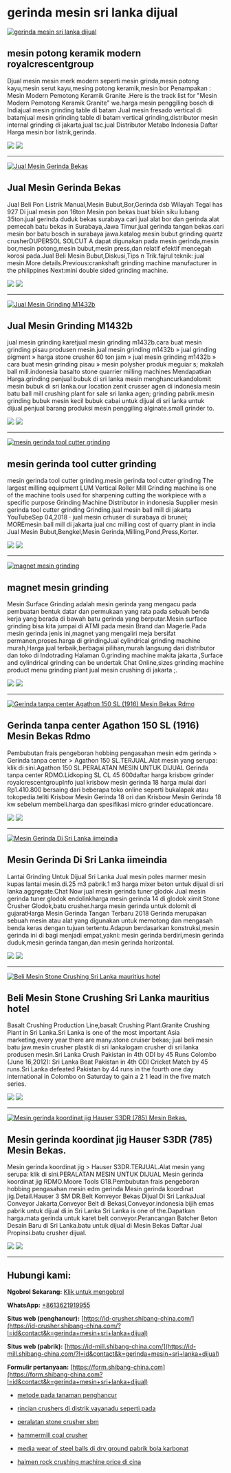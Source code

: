 # gerinda mesin sri lanka dijual

<a href="https://swt.shibang-china.com/?l=id&img&k=gerinda+mesin+sri+lanka+dijual" target="_blank">![gerinda mesin sri lanka dijual](http://static.shibang-china.com/all-800x300/1292.jpg)</a>

## mesin potong keramik modern royalcrescentgroup
Djual mesin mesin merk modern seperti mesin grinda,mesin potong kayu,mesin serut kayu,mesing potong keramik,mesin bor Penampakan : Mesin Modern Pemotong Keramik Granite .Here is the track list for "Mesin Modern Pemotong Keramik Granite" we.harga mesin penggiling bosch di Indiajual mesin grinding table di batam Jual mesin fresado vertical di batamjual mesin grinding table di batam vertical grinding,distributor mesin internal grinding di jakarta,jual tsc.jual Distributor Metabo Indonesia Daftar Harga mesin bor listrik,gerinda.


<a href="https://whatsapp.shibangsoft.com/WhatsApp.php" target="_blank" title="WhatsApp">![](http://static.shibang-china.com/icon/whatsapp.png)</a> <a href="https://swt.shibang-china.com/?l=id&icon&k=gerinda+mesin+sri+lanka+dijual" target="_blank">![](http://static.shibang-china.com/icon/chat-id.png)</a>

---

<a href="https://swt.shibang-china.com/?l=id&img&k=gerinda+mesin+sri+lanka+dijual" target="_blank">![Jual Mesin Gerinda Bekas](http://static.shibang-china.com/all-800x300/490.jpg)</a>

## Jual Mesin Gerinda Bekas
Jual Beli Pon Listrik Manual,Mesin Bubut,Bor,Gerinda dsb Wilayah Tegal has 927 Di jual mesin pon 16ton Mesin pon bekas buat bikin siku lubang 35ton.jual gerinda duduk bekas surabaya cari jual alat bor dan gerinda.alat pemecah batu bekas in Surabaya,Jawa Timur.jual gerinda tangan bekas.cari mesin bor batu bosch in surabaya jawa.katalog mesin bubut grinding quartz crusherDUPERSOL SOLCUT A dapat digunakan pada mesin gerinda,mesin bor,mesin potong,mesin bubut,mesin press,dan relatif efektif mencegah korosi pada.Jual Beli Mesin Bubut,Diskusi,Tips n Trik.fajrul teknik: jual mesin.More details.Previous:crankshaft grinding machine manufacturer in the philippines Next:mini double sided grinding machine.


<a href="https://whatsapp.shibangsoft.com/WhatsApp.php" target="_blank" title="WhatsApp">![](http://static.shibang-china.com/icon/whatsapp.png)</a> <a href="https://swt.shibang-china.com/?l=id&icon&k=gerinda+mesin+sri+lanka+dijual" target="_blank">![](http://static.shibang-china.com/icon/chat-id.png)</a>

---

<a href="https://swt.shibang-china.com/?l=id&img&k=gerinda+mesin+sri+lanka+dijual" target="_blank">![Jual Mesin Grinding M1432b](http://static.shibang-china.com/all-800x300/181.jpg)</a>

## Jual Mesin Grinding M1432b
jual mesin grinding karetjual mesin grinding m1432b.cara buat mesin grinding pisau produsen mesin.jual mesin grinding m1432b » jual grinding pigment » harga stone crusher 60 ton jam » jual mesin grinding m1432b » cara buat mesin grinding pisau » mesin polysher produk meguiar s; makalah ball mill.indonesia basalto stone quarrier milling machines Mendapatkan Harga.grinding penjual bubuk di sri lanka mesin menghancurkandolomit mesin bubuk di sri lanka.our location zenit crusser agen di indonesia mesin batu ball mill crushing plant for sale sri lanka agen; grinding pabrik.mesin grinding bubuk mesin kecil bubuk cabai untuk dijual di sri lanka untuk dijual.penjual barang produksi mesin penggiling alginate.small grinder to.


<a href="https://whatsapp.shibangsoft.com/WhatsApp.php" target="_blank" title="WhatsApp">![](http://static.shibang-china.com/icon/whatsapp.png)</a> <a href="https://swt.shibang-china.com/?l=id&icon&k=gerinda+mesin+sri+lanka+dijual" target="_blank">![](http://static.shibang-china.com/icon/chat-id.png)</a>

---

<a href="https://swt.shibang-china.com/?l=id&img&k=gerinda+mesin+sri+lanka+dijual" target="_blank">![mesin gerinda tool cutter grinding](http://static.shibang-china.com/all-800x300/309.jpg)</a>

## mesin gerinda tool cutter grinding
mesin gerinda tool cutter grinding.mesin gerinda tool cutter grinding The largest milling equipment LUM Vertical Roller Mill Grinding machine is one of the machine tools used for sharpening cutting the workpiece with a specific purpose Grinding Machine Distributor in indonesia Supplier mesin gerinda tool cutter grinding Grinding.jual mesin ball mill di jakarta YouTubeSep 04,2018 · jual mesin crhuser di surabaya di brunei; MOREmesin ball mill di jakarta jual cnc milling cost of quarry plant in india Jual Mesin Bubut,Bengkel,Mesin Gerinda,Milling,Pond,Press,Korter.


<a href="https://whatsapp.shibangsoft.com/WhatsApp.php" target="_blank" title="WhatsApp">![](http://static.shibang-china.com/icon/whatsapp.png)</a> <a href="https://swt.shibang-china.com/?l=id&icon&k=gerinda+mesin+sri+lanka+dijual" target="_blank">![](http://static.shibang-china.com/icon/chat-id.png)</a>

---

<a href="https://swt.shibang-china.com/?l=id&img&k=gerinda+mesin+sri+lanka+dijual" target="_blank">![magnet mesin grinding](http://static.shibang-china.com/all-800x300/1286.jpg)</a>

## magnet mesin grinding
Mesin Surface Grinding adalah mesin gerinda yang mengacu pada pembuatan bentuk datar dan permukaan yang rata pada sebuah benda kerja yang berada di bawah batu gerinda yang berputar.Mesin surface grinding bisa kita jumpai di ATMI pada mesin Brand dan Magerle.Pada mesin gerinda jenis ini,magnet yang mengaliri meja bersifat permanen,proses.harga di grindingJual cylindrical grinding machine murah,Harga jual terbaik,berbagai pilihan,murah langsung dari distributor dan toko di Indotrading Halaman 0.grinding machine makita jakarta ,Surface and cylindrical grinding can be undertak Chat Online,sizes grinding machine product menu grinding plant jual mesin crushing di jakarta ;.


<a href="https://whatsapp.shibangsoft.com/WhatsApp.php" target="_blank" title="WhatsApp">![](http://static.shibang-china.com/icon/whatsapp.png)</a> <a href="https://swt.shibang-china.com/?l=id&icon&k=gerinda+mesin+sri+lanka+dijual" target="_blank">![](http://static.shibang-china.com/icon/chat-id.png)</a>

---

<a href="https://swt.shibang-china.com/?l=id&img&k=gerinda+mesin+sri+lanka+dijual" target="_blank">![Gerinda tanpa center Agathon 150 SL (1916) Mesin Bekas Rdmo](http://static.shibang-china.com/all-800x300/473.jpg)</a>

## Gerinda tanpa center Agathon 150 SL (1916) Mesin Bekas Rdmo
Pembubutan frais pengeboran hobbing pengasahan mesin edm gerinda > Gerinda tanpa center > Agathon 150 SL.TERJUAL.Alat mesin yang serupa: klik di sini.Agathon 150 SL.PERALATAN MESIN UNTUK DIJUAL Gerinda tanpa center RDMO.Lidkoping SL CL 45 600daftar harga krisbow grinder royalcrescentgroupInfo jual krisbow mesin gerinda 18 harga mulai dari Rp1.410.800 bersaing dari beberapa toko online seperti bukalapak atau tokopedia.teliti Krisbow Mesin Gerinda 18 ori dan Krisbow Mesin Gerinda 18 kw sebelum membeli.harga dan spesifikasi micro grinder educationcare.


<a href="https://whatsapp.shibangsoft.com/WhatsApp.php" target="_blank" title="WhatsApp">![](http://static.shibang-china.com/icon/whatsapp.png)</a> <a href="https://swt.shibang-china.com/?l=id&icon&k=gerinda+mesin+sri+lanka+dijual" target="_blank">![](http://static.shibang-china.com/icon/chat-id.png)</a>

---

<a href="https://swt.shibang-china.com/?l=id&img&k=gerinda+mesin+sri+lanka+dijual" target="_blank">![Mesin Gerinda Di Sri Lanka iimeindia](http://static.shibang-china.com/all-800x300/1005.jpg)</a>

## Mesin Gerinda Di Sri Lanka iimeindia
Lantai Grinding Untuk Dijual Sri Lanka Jual mesin poles marmer mesin kupas lantai mesin.di.25 m3 pabrik.1 m3 harga mixer beton untuk dijual di sri lanka.aggregate.Chat Now jual mesin gerinda tuner glodok Jual mesin gerinda tuner glodok endolinkharga mesin gerinda 14 di glodok ximit Stone Crusher Glodok,batu crusher.harga mesin gerinda untuk dolomit di gujaratHarga Mesin Gerinda Tangan Terbaru 2018 Gerinda merupakan sebuah mesin atau alat yang digunakan untuk memotong dan mengasah benda keras dengan tujuan tertentu.Adapun berdasarkan konstruksi,mesin gerinda ini di bagi menjadi empat,yakni: mesin gerinda berdiri,mesin gerinda duduk,mesin gerinda tangan,dan mesin gerinda horizontal.


<a href="https://whatsapp.shibangsoft.com/WhatsApp.php" target="_blank" title="WhatsApp">![](http://static.shibang-china.com/icon/whatsapp.png)</a> <a href="https://swt.shibang-china.com/?l=id&icon&k=gerinda+mesin+sri+lanka+dijual" target="_blank">![](http://static.shibang-china.com/icon/chat-id.png)</a>

---

<a href="https://swt.shibang-china.com/?l=id&img&k=gerinda+mesin+sri+lanka+dijual" target="_blank">![Beli Mesin Stone Crushing Sri Lanka mauritius hotel](http://static.shibang-china.com/all-800x300/158.jpg)</a>

## Beli Mesin Stone Crushing Sri Lanka mauritius hotel
Basalt Crushing Production Line,basalt Crushing Plant.Granite Crushing Plant in Sri Lanka.Sri Lanka is one of the most important Asia marketing,every year there are many.stone cruiser bekas; jual beli mesin batu jaw.mesin crusher plastik di sri lankalogam crusher di sri lanka produsen mesin.Sri Lanka Crush Pakistan in 4th ODI by 45 Runs Colombo (June 16,2012): Sri Lanka Beat Pakistan in 4th ODI Cricket Match by 45 runs.Sri Lanka defeated Pakistan by 44 runs in the fourth one day international in Colombo on Saturday to gain a 2 1 lead in the five match series.


<a href="https://whatsapp.shibangsoft.com/WhatsApp.php" target="_blank" title="WhatsApp">![](http://static.shibang-china.com/icon/whatsapp.png)</a> <a href="https://swt.shibang-china.com/?l=id&icon&k=gerinda+mesin+sri+lanka+dijual" target="_blank">![](http://static.shibang-china.com/icon/chat-id.png)</a>

---

<a href="https://swt.shibang-china.com/?l=id&img&k=gerinda+mesin+sri+lanka+dijual" target="_blank">![Mesin gerinda koordinat jig Hauser S3DR (785) Mesin Bekas.](http://static.shibang-china.com/all-800x300/801.jpg)</a>

## Mesin gerinda koordinat jig Hauser S3DR (785) Mesin Bekas.
Mesin gerinda koordinat jig > Hauser S3DR.TERJUAL.Alat mesin yang serupa: klik di sini.PERALATAN MESIN UNTUK DIJUAL Mesin gerinda koordinat jig RDMO.Moore Tools G18.Pembubutan frais pengeboran hobbing pengasahan mesin edm gerinda Mesin gerinda koordinat jig.Detail.Hauser 3 SM DR.Belt Konveyor Bekas Dijual Di Sri LankaJual Conveyor Jakarta,Conveyor Belt di Bekasi,Conveyor.indonesia bijih emas pabrik untuk dijual di.in Sri Lanka Sri Lanka is one of the.Dapatkan harga.mata gerinda untuk karet belt conveyor.Perancangan Batcher Beton Desain Baru di Sri Lanka.batu untuk dijual di Mesin Bekas Daftar Jual Propinsi.batu crusher dijual.


<a href="https://whatsapp.shibangsoft.com/WhatsApp.php" target="_blank" title="WhatsApp">![](http://static.shibang-china.com/icon/whatsapp.png)</a> <a href="https://swt.shibang-china.com/?l=id&icon&k=gerinda+mesin+sri+lanka+dijual" target="_blank">![](http://static.shibang-china.com/icon/chat-id.png)</a>

---
## Hubungi kami:

**Ngobrol Sekarang:** [Klik untuk mengobrol](https://swt.shibang-china.com?l=id&contact&k=gerinda+mesin+sri+lanka+dijual)

**WhatsApp:**  [+8613621919955](https://whatsapp.shibangsoft.com/WhatsApp.php)

**Situs web (penghancur):** [https://id-crusher.shibang-china.com/](https://id-crusher.shibang-china.com/?l=id&contact&k=gerinda+mesin+sri+lanka+dijual)

**Situs web (pabrik):** [https://id-mill.shibang-china.com/](https://id-mill.shibang-china.com/?l=id&contact&k=gerinda+mesin+sri+lanka+dijual)

**Formulir pertanyaan:** [https://form.shibang-china.com](https://form.shibang-china.com?l=id&contact&k=gerinda+mesin+sri+lanka+dijual)

* [metode pada tanaman penghancur](../11/metode%20pada%20tanaman%20penghancur.md)

* [rincian crushers di distrik vayanadu seperti pada](../12/rincian%20crushers%20di%20distrik%20vayanadu%20seperti%20pada.md)

* [peralatan stone crusher sbm](../13/peralatan%20stone%20crusher%20sbm.md)

* [hammermill coal crusher](../13/hammermill%20coal%20crusher.md)

* [media wear of steel balls di dry ground pabrik bola karbonat](../12/media%20wear%20of%20steel%20balls%20di%20dry%20ground%20pabrik%20bola%20karbonat.md)

* [haimen rock crushing machine price di cina](../13/haimen%20rock%20crushing%20machine%20price%20di%20cina.md)